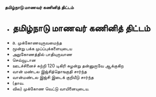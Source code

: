 **தமிழ்நாடு மாணவர் கணினித் திட்டம்**
- # தமிழ்நாடு மாணவர் கணினித் திட்டம்
- a. முக்கோணவுருவமைந்த
- மூன்று பக்க முப்ப்புக்களையுடைய
- அறுகோணத்தில் பாதியுருவாண
- செவ்வூடான
- ஊடச்சினைச் சுற்றி 120 டிகிரி சுழன்று தன்னுருவே ஆக்குகிற
- வான் மண்டல இஜ்சித்தொஙகுதி சார்ந்த
- வான்மண்டல இஜ்சி இடைக் குறியீடு சார்ந்த
- (தாவ.
- வில) முக்கோண வெட்டு வாயினையுடைய.

